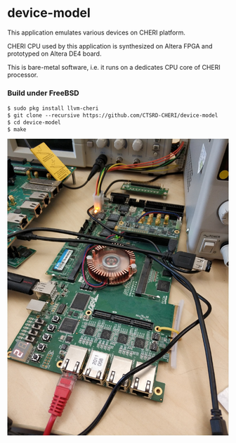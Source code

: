 # device-model

This application emulates various devices on CHERI platform.

CHERI CPU used by this application is synthesized on Altera FPGA and prototyped on Altera DE4 board.

This is bare-metal software, i.e. it runs on a dedicates CPU core of CHERI processor.

### Build under FreeBSD

    $ sudo pkg install llvm-cheri
    $ git clone --recursive https://github.com/CTSRD-CHERI/device-model
    $ cd device-model
    $ make

![alt text](https://raw.githubusercontent.com/CTSRD-CHERI/device-model/master/images/de4.jpg)
